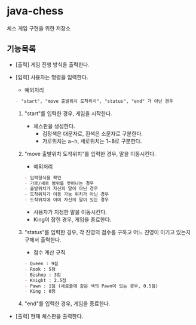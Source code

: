 # java-chess
체스 게임 구현을 위한 저장소


## 기능목록


- [출력] 게임 진행 방식을 출력한다.

- [입력] 사용자는 명령을 입력한다.

  - 예외처리

  ```markdown
  - "start", "move 출발위치 도착위치", "status", "end" 가 아닌 경우
  ```

  1. "start"를 입력한 경우, 게임을 시작한다.

     - 체스판을 생성한다.
       - 검정색은 대문자로, 흰색은 소문자로 구분한다.
       - 가로위치는 a~h, 세로위치는 1~8로 구분한다.

  2. "move 출발위치 도착위치"를 입력한 경우, 말을 이동시킨다.

     - 예외처리

     ```markdown
     - 입력형식을 확인
     - 가로/세로 범위를 벗어나는 경우
     - 출발위치가 자신의 말이 아닌 경우
     - 도착위치가 이동 가능 위치가 아닌 경우
     - 도착위치에 이미 자신의 말이 있는 경우
     ```

     - 사용자가 지정한 말을 이동시킨다.
     - King이 잡힌 경우, 게임을 종료한다.

  3. "status"를 입력한 경우, 각 진영의 점수를 구하고 어느 진영이 이기고 있는지 구해서 출력한다.

     - 점수 계산 규칙

     ```markdown
     - Queen : 9점
     - Rook : 5점
     - Bishop : 3점
     - Knight : 2.5점
     - Pawn : 1점 (세로줄에 같은 색의 Pawn이 있는 경우, 0.5점)
     - King : 0점
     ```

  4. "end"를 입력한 경우, 게임을 종료한다.

- [출력] 현재 체스판을 출력한다.
